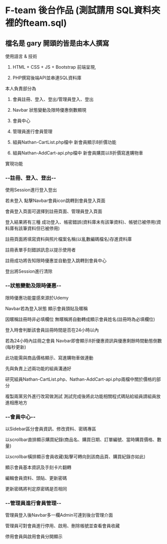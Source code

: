 # F-team 後台作品 (測試請用 SQL資料夾裡的fteam.sql)
## 檔名是 gary 開頭的皆是由本人撰寫

使用語言 & 技術

1. HTML + CSS + JS + Bootstrap 前端呈現, 

2. PHP撰寫後端API並串連SQL資料庫

本人負責部分為 

1. 會員註冊、登入、登出/管理員登入、登出

2. Navbar 狀態變動及限時優惠倒數顯現

3. 會員中心

4. 管理員進行會員管理

5. 組員Nathan-CartList.php檔中 新會員顯示8折價功能

6. 組員Nathan-AddCart-api.php檔中 新會員購買以8折價寫進購物車

實現功能

### --註冊、登入、登出--

使用Session進行登入登出

若未登入 點擊Navbar會員icon跳轉到會員登入頁面

會員登入頁面可選擇到註冊頁面、管理員登入頁面

登入結果將有三種 成功登入、帳密錯誤(資料庫未有該筆資料)、帳號已被停用(資料庫有該筆資料但已被停用)

註冊頁面將填寫資料與照片檔案名稱(以亂數編碼檔名)存進資料庫

註冊表單手刻錯誤訊息以提示使用者

註冊成功將告知限時優惠並自動登入跳轉到會員中心

登出將Session進行清除

### --狀態變動及限時優惠--

限時優惠功能靈感來源於Udemy

Navbar若為登入狀態 顯示會員頭貼及暱稱

因暱稱註冊時非必填欄位 無暱稱將自動轉成顯示會員姓名(註冊時為必填欄位)

登入時會判斷該會員註冊時間是否在24小時以內

若為24小時內註冊之會員 Navbar即會顯示8折優惠資訊與優惠剩餘時間動態倒數(每秒更新)

此功能需與商品價格顯示、寫進購物車做連動

先與負責上述兩功能的組員溝通好

研究組員Nathan-CartList.php、Nathan-AddCart-api.php兩檔中關於價格的部分

複製兩黨另外進行改寫做測試 測試完成後將此功能相關程式碼貼給組員請組員放進相應地方

### --會員中心--

以Sidebar區分會員資訊、修改資料、密碼專區

以scrollbar直排顯示購買紀錄(商品名、購買日期、訂單編號、當時購買價格、數量)

以scrollbar橫排顯示會員收藏(點擊可轉向到該商品頁、購買紀錄亦如此)

顯示會員基本資訊及手刻卡片翻轉

編輯會員資料、頭貼、更新密碼

更新密碼將判定原密碼是否相同

### --管理員進行會員管理--

管理員登入後Navbar多一欄Admin可連到後台管理介面

管理員可對會員進行停用、啟用、刪除帳號並查看會員收藏

停用會員與啟用會員分開顯示

